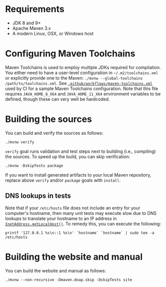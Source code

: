 <!---
 Licensed to the Apache Software Foundation (ASF) under one or more
 contributor license agreements.  See the NOTICE file distributed with
 this work for additional information regarding copyright ownership.
 The ASF licenses this file to You under the Apache License, Version 2.0
 (the "License"); you may not use this file except in compliance with
 the License.  You may obtain a copy of the License at

      http://www.apache.org/licenses/LICENSE-2.0

 Unless required by applicable law or agreed to in writing, software
 distributed under the License is distributed on an "AS IS" BASIS,
 WITHOUT WARRANTIES OR CONDITIONS OF ANY KIND, either express or implied.
 See the License for the specific language governing permissions and
 limitations under the License.
-->

# Requirements

* JDK 8 and 9+
* Apache Maven 3.x
* A modern Linux, OSX, or Windows host

<a name="toolchains"></a>
# Configuring Maven Toolchains

Maven Toolchains is used to employ multiple JDKs required for compilation.
You either need to have a user-level configuration in `~/.m2/toolchains.xml` or explicitly provide one to the Maven: `./mvnw --global-toolchains /path/to/toolchains.xml`.
See [`.github/workflows/maven-toolchains.xml`](.github/workflows/maven-toolchains.xml) used by CI for a sample Maven Toolchains configuration.
Note that this file requires `JAVA_HOME_8_X64` and `JAVA_HOME_11_X64` environment variables to be defined, though these can very well be hardcoded.

<a name="building"></a>
# Building the sources

You can build and verify the sources as follows:

    ./mvnw verify

`verify` goal runs validation and test steps next to building (i.e., compiling) the sources.
To speed up the build, you can skip verification:

    ./mvnw -DskipTests package

If you want to install generated artifacts to your local Maven repository, replace above `verify` and/or `package` goals with `install`.

<a name="dns"></a>
## DNS lookups in tests

Note that if your `/etc/hosts` file does not include an entry for your computer's hostname, then
many unit tests may execute slow due to DNS lookups to translate your hostname to an IP address in
[`InetAddress.getLocalHost()`](http://docs.oracle.com/javase/7/docs/api/java/net/InetAddress.html#getLocalHost()).
To remedy this, you can execute the following:

    printf '127.0.0.1 %s\n::1 %s\n' `hostname` `hostname` | sudo tee -a /etc/hosts

<a name="website"></a>
# Building the website and manual

You can build the website and manual as follows:

    ./mvnw --non-recursive -Dmaven.doap.skip -DskipTests site
